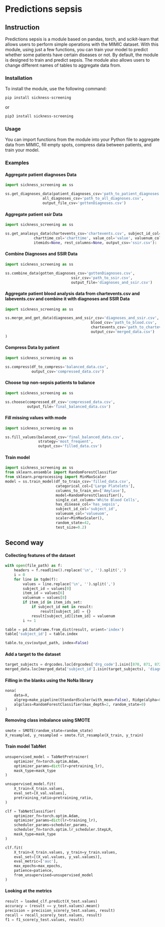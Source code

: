 # Predictions sepsis

## Instruction

Predictions sepsis is a module based on pandas, torch, and scikit-learn that allows users to perform simple operations with the MIMIC dataset.
With this module, using just a few functions, you can train your model to predict whether some patients have certain diseases or not. 
By default, the module is designed to train and predict sepsis. 
The module also allows users to change different names of tables to aggregate data from.

### Installation

To install the module, use the following command:

```bash
pip install sickness-screening
```
or
```bash
pip3 install sickness-screening
```
### Usage

You can import functions from the module into your Python file to aggregate data from MIMIC, 
fill empty spots, compress data between patients, and train your model.

### Examples

#### Aggregate patient diagnoses Data
```python
import sickness_screening as ss

ss.get_diagnoses_data(patient_diagnoses_csv='path_to_patient_diagnoses.csv', 
                 all_diagnoses_csv='path_to_all_diagnoses.csv',
                 output_file_csv='gottenDiagnoses.csv')
```

#### Aggregate patient ssir Data
```python
import sickness_screening as ss

ss.get_analasys_data(chartevents_csv='chartevents.csv', subject_id_col='subject_id', itemid_col='itemid',
             charttime_col='charttime', value_col='value', valuenum_col='valuenum', valueuom_col='valueuom',
             itemids=None, rest_columns=None, output_csv='ssir.csv'):
```

#### Combine Diagnoses and SSIR Data
```python
import sickness_screening as ss

ss.combine_data(gotten_diagnoses_csv='gottenDiagnoses.csv', 
                              ssir_csv='path_to_ssir.csv',
                              output_file='diagnoses_and_ssir.csv')
```

#### Aggregate patient blood analysis data from chartevents.csv and labevents.csv and combine it with diagnoses and SSIR Data
```python
import sickness_screening as ss

ss.merge_and_get_data(diagnoses_and_ssir_csv='diagnoses_and_ssir.csv', 
                                       blood_csv='path_to_blood.csv',
                                       chartevents_csv='path_to_chartevents.csv',
                                       output_csv='merged_data.csv')
)
```

#### Compress Data by patient
```python
import sickness_screening as ss

ss.compress(df_to_compress='balanced_data.csv', 
            output_csv='compressed_data.csv')

```

#### Choose top non-sepsis patients to balance
```python
import sickness_screening as ss

ss.choose(compressed_df_csv='compressed_data.csv', 
          output_file='final_balanced_data.csv')
```

#### Fill missing values with mode
```python
import sickness_screening as ss

ss.fill_values(balanced_csv='final_balanced_data.csv', 
               strategy='most_frequent', 
               output_csv='filled_data.csv')
```

#### Train model
```python
import sickness_screening as ss
from sklearn.ensemble import RandomForestClassifier
from sklearn.preprocessing import MinMaxScaler
model = ss.train_model(df_to_train_csv='filled_data.csv', 
                       categorical_col=['Large Platelets'], 
                       columns_to_train_on=['Amylase'], 
                       model=RandomForestClassifier(), 
                       single_cat_column='White Blood Cells', 
                       has_disease_col='has_sepsis', 
                       subject_id_col='subject_id', 
                       valueuom_col='valueuom', 
                       scaler=MinMaxScaler(), 
                       random_state=42, 
                       test_size=0.2)
```

## Second way
#### Collecting features of the dataset
```python
with open(file_path) as f:
    headers = f.readline().replace('\n', '').split(',')
    i = 0
    for line in tqdm(f):
        values = line.replace('\n', '').split(',')
        subject_id = values[0]
        item_id = values[6]
        valuenum = values[8]
        if item_id in item_ids_set:
            if subject_id not in result:
                result[subject_id] = {}
            result[subject_id][item_id] = valuenum
        i += 1

table = pd.DataFrame.from_dict(result, orient='index')
table['subject_id'] = table.index

table.to_csv(output_path, index=False)
```

#### Add a target to the dataset
```python
target_subjects = drgcodes.loc[drgcodes['drg_code'].isin([870, 871, 872]), 'subject_id']
merged_data.loc[merged_data['subject_id'].isin(target_subjects), 'diagnosis'] = 1
```

#### Filling in the blanks using the NoNa library
```python
nona(
    data=X,
    algreg=make_pipeline(StandardScaler(with_mean=False), Ridge(alpha=0.1)),
    algclass=RandomForestClassifier(max_depth=2, random_state=0)
)
```

#### Removing class imbalance using SMOTE
```python
smote = SMOTE(random_state=random_state)
X_resampled, y_resampled = smote.fit_resample(X_train, y_train)
```

#### Train model TabNet
```python
unsupervised_model = TabNetPretrainer(
    optimizer_fn=torch.optim.Adam,
    optimizer_params=dict(lr=pretraining_lr),
    mask_type=mask_type
)

unsupervised_model.fit(
    X_train=X_train.values,
    eval_set=[X_val.values],
    pretraining_ratio=pretraining_ratio,
)

clf = TabNetClassifier(
    optimizer_fn=torch.optim.Adam,
    optimizer_params=dict(lr=training_lr),
    scheduler_params=scheduler_params,
    scheduler_fn=torch.optim.lr_scheduler.StepLR,
    mask_type=mask_type
)

clf.fit(
    X_train=X_train.values, y_train=y_train.values,
    eval_set=[(X_val.values, y_val.values)],
    eval_metric=['auc'],
    max_epochs=max_epochs,
    patience=patience,
    from_unsupervised=unsupervised_model
)
```

#### Looking at the metrics
```python
result = loaded_clf.predict(X_test.values)
accuracy = (result == y_test.values).mean()
precision = precision_score(y_test.values, result)
recall = recall_score(y_test.values, result)
f1 = f1_score(y_test.values, result)
```
